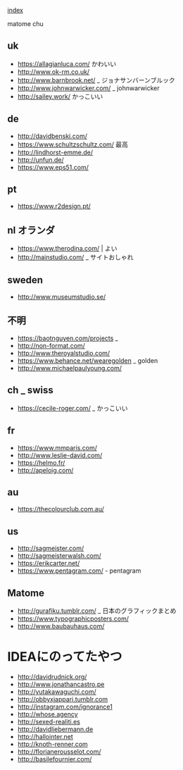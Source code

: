 [index](https://github.com/kitasenjudesign/bookmarks/blob/master/README.md)

matome chu

## uk

* https://allagianluca.com/ かわいい
* http://www.ok-rm.co.uk/
* http://www.barnbrook.net/ _ ジョナサンバーンブルック
* http://www.johnwarwicker.com/ _ johnwarwicker
* http://sailey.work/ かっこいい

## de

* http://davidbenski.com/ 
* https://www.schultzschultz.com/ 最高
* http://lindhorst-emme.de/ 
* http://unfun.de/
* https://www.eps51.com/

## pt

* https://www.r2design.pt/

## nl オランダ

* https://www.therodina.com/ | よい
* http://mainstudio.com/ _ サイトおしゃれ


## sweden

* http://www.museumstudio.se/

## 不明

* https://baotnguyen.com/projects _ 
* http://non-format.com/
* http://www.theroyalstudio.com/
* https://www.behance.net/wearegolden _ golden
* http://www.michaelpaulyoung.com/ 

## ch _ swiss

* https://cecile-roger.com/ _ かっこいい

## fr

* https://www.mmparis.com/
* http://www.leslie-david.com/
* https://helmo.fr/
* http://apeloig.com/

## au
* https://thecolourclub.com.au/

## us
* http://sagmeister.com/
* http://sagmeisterwalsh.com/
* https://erikcarter.net/
* https://www.pentagram.com/ - pentagram

## Matome
* http://gurafiku.tumblr.com/ _ 日本のグラフィックまとめ
* https://www.typographicposters.com/ 
* http://www.baubauhaus.com/

# IDEAにのってたやつ
* http://davidrudnick.org/
* http://www.jonathancastro.pe
* http://yutakawaguchi.com/
* http://obbyxjappari.tumblr.com
* http://instagram.com/ignorance1
* http://whose.agency
* http://sexed-realiti.es
* http://davidliebermann.de
* http://hallointer.net
* http://knoth-renner.com
* http://florianerousselot.com/
* http://basilefournier.com/






